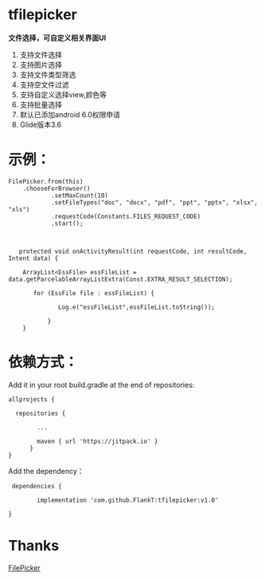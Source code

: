 # tfilepicker

**文件选择，可自定义相关界面UI**

1. 支持文件选择
2. 支持图片选择
3. 支持文件类型筛选
4. 支持空文件过滤
5. 支持自定义选择view,颜色等
6. 支持批量选择
7. 默认已添加android 6.0权限申请
8. Glide版本3.6


# 示例：
          
	FilePicker.from(this)                        
		.chooseForBrowser()
                .setMaxCount(10)
                .setFileTypes("doc", "docx", "pdf", "ppt", "pptx", "xlsx", "xls")
                .requestCode(Constants.FILES_REQUEST_CODE)
                .start();
	
	
	
       protected void onActivityResult(int requestCode, int resultCode, Intent data) {	
       
        ArrayList<EssFile> essFileList = data.getParcelableArrayListExtra(Const.EXTRA_RESULT_SELECTION);
                       
           for (EssFile file : essFileList) {
	   
                  Log.e("essFileList",essFileList.toString());
		  
               }
        }
	

# 依赖方式：

Add it in your root build.gradle at the end of repositories:

    allprojects {

	  repositories {
	  
			...
			
			maven { url 'https://jitpack.io' }			
		  }	
	}
	
Add the dependency：

     dependencies {

	        implementation 'com.github.FlankT:tfilepicker:v1.0'
		
	}
	
# **Thanks**

[FilePicker](https://github.com/imLibo/FilePicker)
